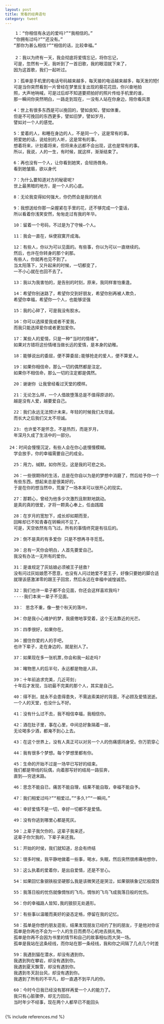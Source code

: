 ```yaml
---
layout: post
title: 常看的经典语句
category: tweet
---
```


  <pre>
    1：“你相信有永远的爱吗?”“我相信的。”
　　“你拥有过吗?”“还没有。”
　　“那你为甚么相信?”“相信的话，比较幸福。”
　　
    2：我以为终有一天，我会彻底将爱情忘记，将你忘记，
　　可是，忽然有一天，我听到了一首旧歌，我的眼泪就下来了，
　　因为这首歌，我们一起听过。
 
　　3：孤单是手机里的电话号码越来越多，每天接的电话越来越多，每天发的短信越来越多。
　　可是当你突然看到一片曾经在梦里反复出现的葵花花田，你兴奋地拍
　　照，大声地呐喊，可是过后却不知道要把拍好的照片传给手机里的谁，
　　那一瞬间你突然明白，一路走到现在，一没有人站在你身边，陪你看风景
 
　　4：世上有很多东西是可以挽回的，譬如良知，譬如体重，
　　但是不可挽回的东西更多，譬如旧梦，譬如岁月，
　　譬如对一个人的感觉。
 
　　5：爱着的人，和睡在身边的人，不是同一个，这是常有的事。
　　把爱她的话，说给别的人听，这是常有的事。
　　想着将来，计划着将来，但将来永远都不会出现，这也是常有的事。
　　所以，我说，人的一生，有时候，就这样，渐渐结束了。
 
　　6：再也没有一个人，让你看到她笑，会轻扬唇角，
　　看到她皱眉，欲以身代
 
　　7：为什么要知道对方的秘密呢?
　　世上最黑暗的地方，是一个人的心底。
 
　　8：无论我变得如何强大，你仍然会是我的弱点
 
　　9：我想送给你那一朵握紧在手里的花，还不够完成一个童话，
　　所以看着你浅笑安然，匆匆走过有我的年华。
 
　　10：留着一个号码，不过是为了守候—个人。
 
　　11：我会一直在，纵使寂寞开成海。
 
　　12：有些人，你以为可以见面的。有些事，你以为可以一直继续的。
　　然后，也许在你转身的那个刹那。
　　有些人，你就再也见不到了。
　　当太阳落下，又升起来的时候，一切都变了，
　　一不小心就在也回不去了。
 
　　13：我以为我害怕的，是告别的时刻，原来，我同样害怕重逢。
 
　　14：希望你别迷路了，希望你交到好朋友，希望你别再被人欺负，
　　希望你幸福，希望你一个人，也能够坚强
 
　　15：我的心碎了，可是我没有胶水。
 
　　16：你可以选择爱我或者不爱我，
　　而我只能选择爱你或者更加爱你。
 
　　17：某些人的爱情，只是一种“当时的情绪”。
　　如果对方错将这份情绪当做长远的爱情，是本身的幼稚。
 
　　18：能够说出的委屈，便不算委屈;能够抢走的爱人，便不算爱人。
 
　　19：如果你相信命，那么一切的偶然都是注定。
　　如果你不相信命，那么一切的注定都是偶然。
 
　　20：谢谢你 让我曾经看过天堂的模样。
 
　　21：无论怎么样，一个人借故堕落总是不值得原谅的，
　　越是没有人爱，越要爱自己。
 
　　22：我们永远无法预计未来，年轻的时候我们太坦诚，
　　而长大之后我们又太不坦诚。
 
　　23: 也许爱不是怀念，不是热烈，而是岁月，
　　年深月久成了生活中的一部分。
　
　24：时间会慢慢沉淀，有些人会在你心底慢慢模糊。
　　学会放手，你的幸福需要自己的成全。
 
　　25：用力，缄默。如你所见，这是我的可悲之处。
 
　　26：一些很期待的生活，总是在你自以为是的梦想中消磨了，然后给予你一个很失望的打击。
　　有些东西，想起来总是很美好的，
　　于是在你的想当然中，荒废了一场本来可以很开心的现实。
 
　　27：那颗心，曾经为他多少次激烈且默默地跳动。
　　是真的真的很爱，才将一颗真心奉上，任由践踏
 
　　28：在岁月的宽恕下，成长却如期而至，
　　回眸却已不知青春在转瞬间不见了。
　　可是，天空依然有鸟飞过。所有的事情终究是有往后的。
 
　　29：倒不是真的有多爱你 只是不想再寻寻觅觅。
 
　　30：总有一天你会明白，人首先要爱自己。
　　我没有办法一无所有的爱你。
 
　　31：是谁规定了灰姑娘必须被王子拯救?
　　没有问过灰姑娘愿不愿意，也没有人问过她爱不爱王子，好像只要她的脚合适的穿上了水晶鞋，
　　就理该感激涕零的跟王子回宫，然后永远在幸福中诚惶诚恐。
 
　　32：我们也许一辈子都不会见面，你还会这样喜欢我吗?
　　----我们本来一辈子不见面。
 
　　33： 思念不重，像一整个秋天的落叶。
 
　　34：你是我小心维护的梦，我疲倦地享受着，这个无法靠近的光芒。
 
　　35：四季很好，如果你在。
 
　　36：握住你爱的人的手吧，
　　也许下辈子，走在身边的，就是别人了。
 
　　37：如果现在多一张机票,你会和我一起走吗?
 
　　38：睹物思人的后半句，永远都是物是人非。
 
　　39：十年前追求完美，几近苛刻;
　　十年后才发现，当初最不完美的那个人，其实是自己。
 
　　40：得不到，就永不会患得患失，不需追索美好的背面，不必顾及爱情泯逝。
　　一个人的天堂，也没什么不好。
 
　　41：没有什么过不去，我不相信幸福，我相信你。
 
　　42：酒在肚子里，事在心里，中间总好象隔着一层，
　　无论喝多少酒，都淹不到心上去。
 
　　43：在这个世界上，没有人真正可以对另一个人的伤痛感同身受。你万箭穿心，你痛不欲生，也仅仅是你一个人的事，别人也许会同情，也许会嗟叹，但永远不会清楚你伤口究竟溃烂到何种境地。
 
　　44：我有很多个梦想。每个梦想里都有你。
 
　　45：生命的开始不过是一场早已写好的结束。
　　我们都是带线的玩偶，向着那写好的结局一路狂奔，
　　直到——穷途末路。
 
　　46：思念不能自已，痛苦不能自理，结果不能自取，幸福不能自予。
 
　　47：我们相爱过吗?”“相爱过。”“多久?”“一瞬间。”
 
　　48：幸好爱情不是一切，幸好一切都不是爱情。
 
　　49：没有你逃到哪里心都是死灰。
 
　　50：上辈子我欠你的，这辈子我来还，
　　这辈子你欠我的，下辈子来还我。
 
　　51：开始的时侯，我们就知道，总会有终结
 
　　52：很多时候，我平静地做着一些事，喝水，失眠，然后突然很疼痛地想你，真的很疼，疼得我弯下了腰哭泣。
 
　　53：这么执着的爱着你，是出自爱情，还是不甘心。
 
　　54：如果回忆象钢铁般坚硬那么我是该微笑还是哭泣，如果钢铁象记忆般腐蚀那这里是欢城还是废墟?
 
　　55：我落日般的忧伤就像惆怅的飞鸟，惆怅的飞鸟飞成我落日般的忧伤。
 
　　56：你的幸福路人皆知,我的狼狈无处遁形。
 
　　57：有些事以温暖而美好的姿态定格，停留在我的记忆。
 
　　58：孤单是你想约朋友逛街，结果发现朋友已经约了别的朋友，于是他对你说抱歉。
　　孤单是你再也不会为一个人的生日而费尽心机地去挑礼物。
　　孤单是你再不会因为书里的情节和自己的故事相似而大哭一场。
　　孤单是我站在这条经线，而你站在那一条经线，我和你之间隔了几点几个时差。
 
　　59：我遇到猫在潜水，却没有遇到你。
　　我遇到狗在攀岩，却没有遇到你。
　　我遇到夏天飘雪，却没有遇到你。
　　我遇到冬天刮台风，却没有遇到你。
　　我遇到了所有的不平凡，却一直遇不到平凡的你。
 
　　60：今时今日我已经没有那样再爱一个人的能力了。
　　我只有心脏骤停，却无力回应。
　　当时年少不经事，现在两个人都早已不能回头
  </pre>


    
 

{% include references.md %}